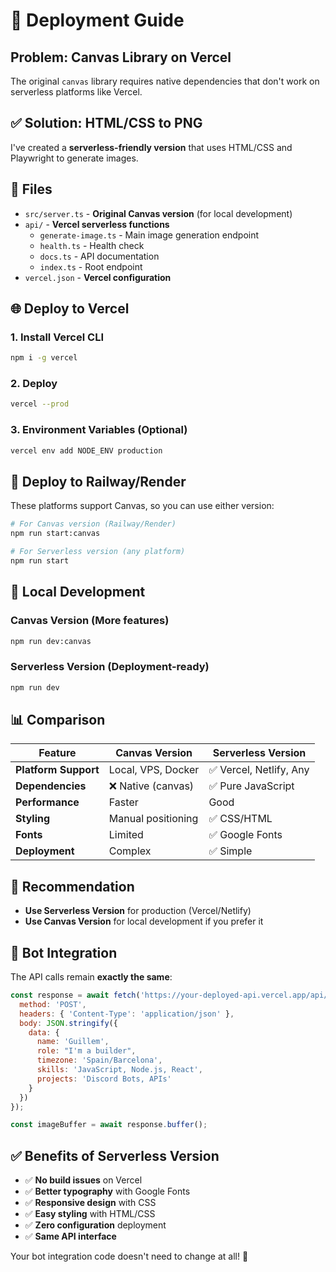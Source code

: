 # 🚀 Deployment Guide

## Problem: Canvas Library on Vercel

The original `canvas` library requires native dependencies that don't work on serverless platforms like Vercel. 

## ✅ Solution: HTML/CSS to PNG

I've created a **serverless-friendly version** that uses HTML/CSS and Playwright to generate images.

## 📁 Files

- `src/server.ts` - **Original Canvas version** (for local development)
- `api/` - **Vercel serverless functions**
  - `generate-image.ts` - Main image generation endpoint
  - `health.ts` - Health check
  - `docs.ts` - API documentation
  - `index.ts` - Root endpoint
- `vercel.json` - **Vercel configuration**

## 🌐 Deploy to Vercel

### 1. Install Vercel CLI
```bash
npm i -g vercel
```

### 2. Deploy
```bash
vercel --prod
```

### 3. Environment Variables (Optional)
```bash
vercel env add NODE_ENV production
```

## 🐳 Deploy to Railway/Render

These platforms support Canvas, so you can use either version:

```bash
# For Canvas version (Railway/Render)
npm run start:canvas

# For Serverless version (any platform)
npm run start
```

## 🔧 Local Development

### Canvas Version (More features)
```bash
npm run dev:canvas
```

### Serverless Version (Deployment-ready)
```bash
npm run dev
```

## 📊 Comparison

| Feature | Canvas Version | Serverless Version |
|---------|----------------|-------------------|
| **Platform Support** | Local, VPS, Docker | ✅ Vercel, Netlify, Any |
| **Dependencies** | ❌ Native (canvas) | ✅ Pure JavaScript |
| **Performance** | Faster | Good |
| **Styling** | Manual positioning | ✅ CSS/HTML |
| **Fonts** | Limited | ✅ Google Fonts |
| **Deployment** | Complex | ✅ Simple |

## 🎯 Recommendation

- **Use Serverless Version** for production (Vercel/Netlify)
- **Use Canvas Version** for local development if you prefer it

## 🤖 Bot Integration

The API calls remain **exactly the same**:

```javascript
const response = await fetch('https://your-deployed-api.vercel.app/api/generate-image', {
  method: 'POST',
  headers: { 'Content-Type': 'application/json' },
  body: JSON.stringify({
    data: {
      name: 'Guillem',
      role: "I'm a builder",
      timezone: 'Spain/Barcelona',
      skills: 'JavaScript, Node.js, React',
      projects: 'Discord Bots, APIs'
    }
  })
});

const imageBuffer = await response.buffer();
```

## ✅ Benefits of Serverless Version

- ✅ **No build issues** on Vercel
- ✅ **Better typography** with Google Fonts
- ✅ **Responsive design** with CSS
- ✅ **Easy styling** with HTML/CSS
- ✅ **Zero configuration** deployment
- ✅ **Same API interface**

Your bot integration code doesn't need to change at all! 🎉
